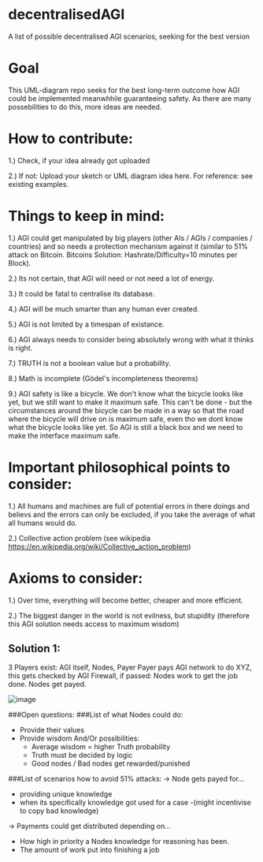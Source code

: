 # decentralisedAGI
A list of possible decentralised AGI scenarios, seeking for the best version

# Goal
This UML-diagram repo seeks for the best long-term outcome how AGI could be implemented meanwhhile guaranteeing safety.
As there are many possebilities to do this, more ideas are needed.

# How to contribute:
1.) Check, if your idea already got uploaded

2.) If not: Upload your sketch or UML diagram idea here. For reference: see existing examples.

# Things to keep in mind:
1.) AGI could get manipulated by big players (other AIs / AGIs / companies / countries) and so needs a protection mechanism against it (similar to 51% attack on Bitcoin. Bitcoins Solution: Hashrate/Difficulty=10 minutes per Block).

2.) Its not certain, that AGI will need or not need a lot of energy.

3.) It could be fatal to centralise its database.

4.) AGI will be much smarter than any human ever created.

5.) AGI is not limited by a timespan of existance.

6.) AGI always needs to consider being absolutely wrong with what it thinks is right.

7.) TRUTH is not a boolean value but a probability.

8.) Math is incomplete (Gödel's incompleteness theorems)

9.) AGI safety is like a bicycle. We don't know what the bicycle looks like yet, but we still want to make it maximum safe. This can't be done - but the circumstances around the bicycle can be made in a way so that the road where the bicycle will drive on is maximum safe, even tho we dont know what the bicycle looks like yet. So AGI is still a black box and we need to make the interface maximum safe.

# Important philosophical points to consider:
1.) All humans and machines are full of potential errors in there doings and believs and the errors can only be excluded, if you take the average of what all humans would do.

2.) Collective action problem (see wikipedia https://en.wikipedia.org/wiki/Collective_action_problem)

# Axioms to consider:
1.) Over time, everything will become better, cheaper and more efficient.

2.) The biggest danger in the world is not evilness, but stupidity (therefore this AGI solution needs access to maximum wisdom)

## Solution 1:
3 Players exist: AGI itself, Nodes, Payer
Payer pays AGI network to do XYZ, this gets checked by AGI Firewall, if passed: Nodes work to get the job done. Nodes get payed.

![image](https://github.com/DasDouble/decentralisedAGI/assets/77044936/69e3c3b1-880f-48d1-a018-d4d355b4462e)


###Open questions:
###List of what Nodes could do: 
* Provide their values
* Provide wisdom
      And/Or possibilities:
    * Average wisdom = higher Truth probability
    * Truth must be decided by logic
    * Good nodes / Bad nodes get rewarded/punished

###List of scenarios how to avoid 51% attacks:
-> Node gets payed for…
* providing unique knowledge
* when its specifically knowledge got used for a case
		-(might incentivise to copy bad knowledge)

-> Payments could get distributed depending on…
* How high in priority a Nodes knowledge for reasoning has been.
* The amount of work put into finishing a job
